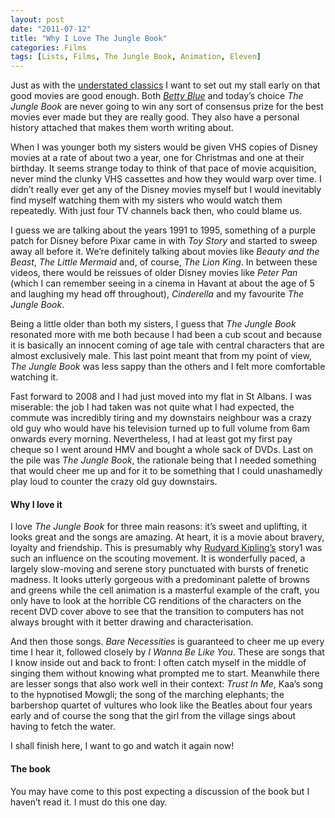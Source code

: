 ```yaml
---
layout: post
date: "2011-07-12"
title: "Why I Love The Jungle Book"
categories: Films
tags: [Lists, Films, The Jungle Book, Animation, Eleven]
---
```


Just as with the [understated classics](understated-classics) I want to set out my stall early on that good movies are good enough. Both [_Betty Blue_](why-i-love-betty-blue) and today’s choice _The Jungle Book_ are never going to win any sort of consensus prize for the best movies ever made but they are really good. They also have a personal history attached that makes them worth writing about.

When I was younger both my sisters would be given VHS copies of Disney movies at a rate of about two a year, one for Christmas and one at their birthday. It seems strange today to think of that pace of movie acquisition, never mind the clunky VHS cassettes and how they would warp over time. I didn’t really ever get any of the Disney movies myself but I would inevitably find myself watching them with my sisters who would watch them repeatedly. With just four TV channels back then, who could blame us.

I guess we are talking about the years 1991 to 1995, something of a purple patch for Disney before Pixar came in with _Toy Story_ and started to sweep away all before it. We’re definitely talking about movies like _Beauty and the Beast_, _The Little Mermaid_ and, of course, _The Lion King_. In between these videos, there would be reissues of older Disney movies like _Peter Pan_ (which I can remember seeing in a cinema in Havant at about the age of 5 and laughing my head off throughout), _Cinderella_ and my favourite _The Jungle Book_.

Being a little older than both my sisters, I guess that _The Jungle Book_ resonated more with me both because I had been a cub scout and because it is basically an innocent coming of age tale with central characters that are almost exclusively male. This last point meant that from my point of view, _The Jungle Book_ was less sappy than the others and I felt more comfortable watching it.

Fast forward to 2008 and I had just moved into my flat in St Albans. I was miserable: the job I had taken was not quite what I had expected, the commute was incredibly tiring and my downstairs neighbour was a crazy old guy who would have his television turned up to full volume from 6am onwards every morning. Nevertheless, I had at least got my first pay cheque so I went around HMV and bought a whole sack of DVDs. Last on the pile was _The Jungle Book_, the rationale being that I needed something that would cheer me up and for it to be something that I could unashamedly play loud to counter the crazy old guy downstairs.

#### Why I love it

I love _The Jungle Book_ for three main reasons: it’s sweet and uplifting, it looks great and the songs are amazing. At heart, it is a movie about bravery, loyalty and friendship. This is presumably why [Rudyard Kipling’s](http://en.wikipedia.org/wiki/Rudyard_Kipling) story1 was such an influence on the scouting movement. It is wonderfully paced, a largely slow-moving and serene story punctuated with bursts of frenetic madness. It looks utterly gorgeous with a predominant palette of browns and greens while the cell animation is a masterful example of the craft, you only have to look at the horrible CG renditions of the characters on the recent DVD cover above to see that the transition to computers has not always brought with it better drawing and characterisation.

And then those songs. _Bare Necessities_ is guaranteed to cheer me up every time I hear it, followed closely by _I Wanna Be Like You_. These are songs that I know inside out and back to front: I often catch myself in the middle of singing them without knowing what prompted me to start. Meanwhile there are lesser songs that also work well in their context: _Trust In Me_, Kaa’s song to the hypnotised Mowgli; the song of the marching elephants; the barbershop quartet of vultures who look like the Beatles about four years early and of course the song that the girl from the village sings about having to fetch the water.

I shall finish here, I want to go and watch it again now!

#### The book

You may have come to this post expecting a discussion of the book but I haven’t read it. I must do this one day.
